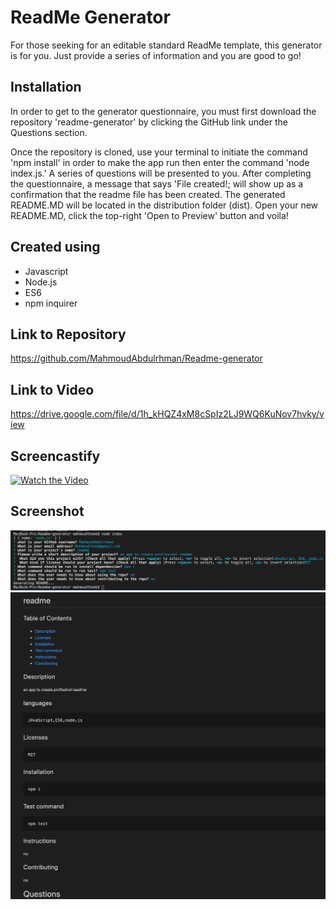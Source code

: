 # ReadMe Generator

For those seeking for an editable standard ReadMe template, this generator is for you.
Just provide a series of information and you are good to go!

## Installation

In order to get to the generator questionnaire, you must first download the repository 'readme-generator' by clicking the GitHub link under the Questions section.

Once the repository is cloned, use your terminal to initiate the command 'npm install' in order to make the app run then enter the command 'node index.js.'  A series of questions will be presented to you.  After completing the questionnaire,
a message that says 'File created!; will show up as a confirmation that the readme file has been created.  The generated README.MD will be located in the distribution folder (dist).
Open your new README.MD, click the top-right 'Open to Preview' button and voila!

## Created using

* Javascript
* Node.js
* ES6
* npm inquirer

## Link to Repository

<https://github.com/MahmoudAbdulrhman/Readme-generator>

## Link to Video

<https://drive.google.com/file/d/1h_kHQZ4xM8cSpIz2LJ9WQ6KuNov7hvky/view>

## Screencastify

[![Watch the Video](http://img.youtube.com/vi/EbWLUDn3frg/0.jpg)](https://youtu.be/MWdCeW9aEmM "ReadMe-Generator")

## Screenshot

![Screenshot](assets/images/ssh1.jpg)
![Screenshot](assets/images/ssh2.jpg)
